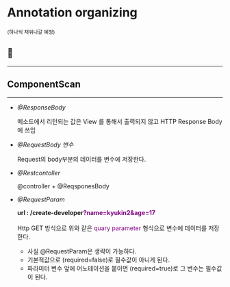 # Annotation organizing 

<sup>(하나씩 채워나갈 예정)</sup> 

## 🤫 
--------------------------------

## ComponentScan


----

- *@ResponseBody* 
    
    메소드에서 리턴되는 값은 View 를 통해서 출력되지 않고 HTTP Response Body에 쓰임

- *@RequestBody 변수* 

    Request의 body부분의 데이터를 변수에 저장한다.

- *@Restcontoller*
    
     @controller + @ReqsponesBody

- *@RequestParam*

    **url :  /create-developer<span style="color:purple">?name=kyukin2&age=17</span>**
    <br>
    <br>
    Http GET 방식으로 위와 같은 <span style="color:purple">quary parameter</span> 형식으로 변수에 데이터를 저장한다. 

    * 사실 @RequestParam은 생략이 가능하다.  
    * 기본적값으로 (required=false)로 필수값이 아니게 된다. 
    * 파라미터 변수 앞에 어노테이션을 붙이면 (required=true)로 그 변수는 필수값이 된다. 

